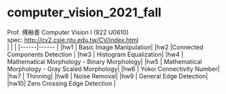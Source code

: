 # computer_vision_2021_fall
Prof. 傅楸善 Computer Vision I (922 U0610) <br>
spec: http://cv2.csie.ntu.edu.tw/CV/index.html<br>
| | |
|------|------ |
|hw1 | Basic Image Manipulation|
|hw2 |Connected Components Detection |
|hw3 | Histogram Equalization|
|hw4 | Mathematical Morphology - Binary Morphology|
|hw5 | Mathematical Morphology - Gray Scaled Morphology|
|hw6 | Yokoi Connectivity Number|
|hw7 | Thinning|
|hw8 | Noise Removal|
|hw9 | General Edge Detection|
|hw10| Zero Crossing Edge Detection |
